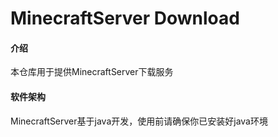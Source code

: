 # MinecraftServer Download

#### 介绍
本仓库用于提供MinecraftServer下载服务

#### 软件架构
MinecraftServer基于java开发，使用前请确保你已安装好java环境